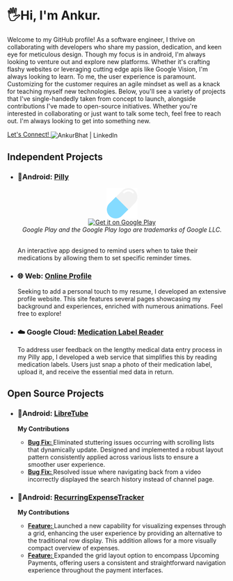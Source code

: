 <h1>🖐️Hi, I'm Ankur. </h1>
<p>Welcome to my GitHub profile! As a software engineer, I thrive on collaborating with developers who share my passion, dedication, and keen eye for meticulous design. Though my focus is in android, I'm always looking to venture out and explore new platforms. Whether it's crafting flashy websites or leveraging cutting edge apis like Google Vision, I'm always looking to learn. To me, the user experience is paramount. Customizing for the customer requires an agile mindset as well as a knack for teaching myself new technologies. Below, you'll see a variety of projects that I've single-handedly taken from concept to launch, alongside contributions I've made to open-source initiatives. Whether you're interested in collaborating or just want to talk 
some tech, feel free to reach out. I'm always looking to get into something new.</p>
<p><a href="https://www.linkedin.com/in/profile-abhat/"> Let's Connect! </a>
<img align ="center" alt="AnkurBhat | LinkedIn" width="22px" src="https://cdn.jsdelivr.net/npm/simple-icons@v3/icons/linkedin.svg" />
</p>
<h2>Independent Projects</h2>
<ul>   
    <li><h3> 📱Android: <a href = "https://github.com/abGit9/Pilly_Intro">Pilly</a></h3></li>   
    <div align ="center"> <img align = "center" alt = "Pill Icon" src = "images/pill.png" align="center" height = "70"/></div> 
   <div align = "center"> <a href='https://play.google.com/store/apps/details?id=com.panacea.pilly&hl=en_US&pcampaignid=pcampaignidMKT-Other-global-all-co-prtnr-py-PartBadge-Mar2515-1'><img alt='Get it on Google Play' src='https://play.google.com/intl/en_us/badges/static/images/badges/en_badge_web_generic.png' height = "60"/></a></div>       
    <div align = "center"> <i>Google Play and the Google Play logo are trademarks of Google LLC.</i></div>   
    <br>
    <p>An interactive app designed to remind users when to take their medications by allowing them to set specific reminder times.</p>       
    <li><h3>🌐 Web:                <a href="https://github.com/abGit9/Profile_Web">Online Profile</a></h3></li>
    <p>Seeking to add a personal touch to my resume, I developed an extensive profile website. This site features several pages showcasing my background and experiences, enriched with numerous animations. Feel free to explore!</p>   
    <li><h3>☁️ Google Cloud:       <a href="https://github.com/abGit9/Med_Label_Reader">Medication Label Reader</a></h3></li>
    <p>To address user feedback on the lengthy medical data entry process in my Pilly app, I developed a web service that simplifies this by reading medication labels. Users just snap a photo of their medication label, upload it, and receive the essential med data in return.</p>    
</ul>
<h2> Open Source Projects</h2>
<ul>
<li><h3>📱Android: <a href="https://github.com/abGit9/LibreTube">LibreTube</a></h3></li>  
<b>My Contributions</b>
<ul>  
    <li><a href ="https://github.com/libre-tube/LibreTube/pull/5607"><b>Bug Fix: </b></a>Eliminated stuttering issues occurring with scrolling lists that dynamically update. Designed and implemented a robust layout pattern consistently applied across various lists to ensure a smoother user experience.</li>
    <li><a href ="https://github.com/libre-tube/LibreTube/pull/5486"><b>Bug Fix: </b></a>Resolved issue where navigating back from a video incorrectly displayed the search history instead of channel page.</li>  
</ul>

    
<li><h3>📱Android: <a href="https://github.com/abGit9/RecurringExpenseTracker">RecurringExpenseTracker</a></h3></li>
<b>My Contributions</b>
<ul>
    <li><a href ="https://github.com/DennisBauer/RecurringExpenseTracker/pull/156"><b>Feature: </b></a>Launched a new capability for visualizing expenses through a grid, enhancing the user experience by providing an alternative to the traditional row display. This addition allows for a more visually compact overview of expenses. </li>
    <li><a href ="https://github.com/DennisBauer/RecurringExpenseTracker/pull/159"><b>Feature: </b></a>Expanded the grid layout option to encompass Upcoming Payments, offering users a consistent and straightforward navigation experience throughout the payment interfaces.</li>  
</ul>


<!--
</ul>
<details>
  <summary>My contributions</summary>    
  
  - [Feature](https://github.com/DennisBauer/RecurringExpenseTracker/pull/156) Launched a new capability for visualizing expenses through a grid, enhancing the user experience by providing an alternative to the traditional row display. This addition allows for a more visually compact overview of expenses. 
  - [Feature](https://github.com/DennisBauer/RecurringExpenseTracker/pull/159) Expanded the grid layout option to encompass Upcoming Payments, offering users a consistent and straightforward navigation experience throughout the payment interfaces.
  
</details>


<details>
  <summary>My contributions</summary>    
  
  
  - [Bug Fix](https://github.com/libre-tube/LibreTube/pull/5607) Eliminated stuttering issues occurring with scrolling lists that dynamically update. Designed and implemented a robust layout pattern consistently applied across various lists to ensure a smoother user experience.
  - [Bug Fix](https://github.com/libre-tube/LibreTube/pull/5486) Resolved issue where navigating back from a video incorrectly displayed the search history instead of channel page.
</details>


  <li><h2>LibreTube</h2></li>

  - [🌐 Profile Website](https://abhat.io/)
<details>

  <summary>🌐 Visit My Profile</summary>
    <p><a href="https://abhat.io/">🌐 Profile Website</a></p>
    <summary> [🌐 Profile Website](https://abhat.io/)</summary>
    <p>HTML stands for HyperText Markup Language. It's the standard markup language for documents designed to be displayed in a web browser. It can be assisted by technologies such as Cascading Style Sheets (CSS) and scripting languages such as JavaScript.</p>
</details>

<details>
    <summary>Why is CSS important?</summary>
    <p>CSS (Cascading Style Sheets) is used to style and layout web pages — for example, to alter the font, color, size, and spacing of your content, split it into multiple columns, or add animations and other decorative features.</p>
</details>

<details>
    <summary>Can I create interactive websites without JavaScript?</summary>
    <p>While JavaScript is essential for creating highly interactive websites, it's possible to create basic forms of interactivity using only HTML and CSS. This includes using the <code>&lt;details&gt;</code> and <code>&lt;summary&gt;</code> elements for collapsible content, CSS pseudo-classes for interactive styles, and the HTML <code>&lt;form&gt;</code> element to capture user inputs.</p>
</details>

</body>
</html>



<h2>👨‍💻 Open Source Software:</h2>
  <details>
    <summary>LibreTube</summary>
    <p>CSS (Cascading Style Sheets) is used to style and layout web pages — for example, to alter the font, color, size, and spacing of your content, split it into multiple columns, or add animations and other decorative features.</p>
</details>
  - [RecurringExpenseTracker](https://github.com/abGit9/RecurringExpenseTracker)
  - [LibreTube](https://github.com/abGit9/LibreTube)
<h1>Hey, I'm Ankur! <br/><a href="https://www.linkedin.com/in/profile-abhat/">Software Engineer</a></h1>

<h2>🌐 Profile Website:</h2>

  - [🌐 Profile Website](https://abhat.io/)

 
<h2>👨🏻‍💻 Independent Software Development Projects:</h2>

  - [Pilly Intro](https://github.com/abGit9/Pilly_Intro)
  - [Profile Web](https://github.com/abGit9/Profile_Web)
  - [Med_Label_Reader](https://github.com/abGit9/Med_Label_Reader)

<h2>👨‍💻 Open Source Software:</h2>
  
  - [RecurringExpenseTracker](https://github.com/abGit9/RecurringExpenseTracker)
  - [LibreTube](https://github.com/abGit9/LibreTube)


<h2> 🤳 Connect with me:</h2>


[<img align="left" alt="AnkurBhat | LinkedIn" width="22px" src="https://cdn.jsdelivr.net/npm/simple-icons@v3/icons/linkedin.svg" />][linkedin]




[linkedin]: https://www.linkedin.com/in/profile-abhat/
-->

<!--


- 🔭 I’m currently working on ...
- 🌱 I’m currently learning ...
- 👯 I’m looking to collaborate on ...
- 🤔 I’m looking for help with ...
- 💬 Ask me about ...
- 📫 How to reach me: ...
- 😄 Pronouns: ...
- ⚡ Fun fact: ...
-->
